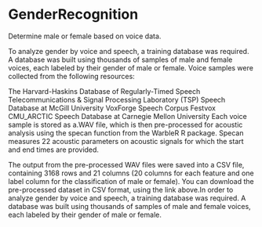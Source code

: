 # GenderRecognition
Determine male or female based on voice data.

To analyze gender by voice and speech, a training database was required. A database was built using thousands of samples of male and female voices, each labeled by their gender of male or female. Voice samples were collected from the following resources:

The Harvard-Haskins Database of Regularly-Timed Speech Telecommunications & Signal Processing Laboratory (TSP) Speech Database at McGill University VoxForge Speech Corpus Festvox CMU_ARCTIC Speech Database at Carnegie Mellon University Each voice sample is stored as a.WAV file, which is then pre-processed for acoustic analysis using the specan function from the WarbleR R package. Specan measures 22 acoustic parameters on acoustic signals for which the start and end times are provided.

The output from the pre-processed WAV files were saved into a CSV file, containing 3168 rows and 21 columns (20 columns for each feature and one label column for the classification of male or female). You can download the pre-processed dataset in CSV format, using the link above.In order to analyze gender by voice and speech, a training database was required. A database was built using thousands of samples of male and female voices, each labeled by their gender of male or female.
